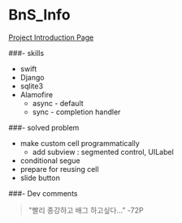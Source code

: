 # BnS_Info


[Project Introduction Page](https://projectintheclass.github.io/BnS_Info/)

###- skills
  - swift
  - Django
  - sqlite3
  - Alamofire
    - async - default
    - sync - completion handler



###- solved problem
  - make custom cell programmatically
    - add subview : segmented control, UILabel
  - conditional segue
  - prepare for reusing cell
  - slide button

###- Dev comments
> "빨리 종강하고 배그 하고싶다..." -72P  
  
